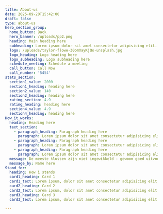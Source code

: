 ```yaml
---
title: About-us
date: 2025-09-20T15:42:00
draft: false
type: about-us
hero_section_group:
  home_button: Back
  hero_banner: /uploads/pp2.png
  heading: Main heading here
  subheading: Lorem ipsum dolor sit amet consectetur adipisicing elit. Voluptatibus nihil ducimus placeat laboriosam aspernatur temporibus autem nesciunt sint molestiae qui!
  logo: /uploads/taylor-flowe-30omXayKjQo-unsplash.jpg
  logo_heading: Logo heading here
  logo_subheading: Logo subheading here
  schedule_meeting: Schedule a meeting
  call_button: Call Now
  call_number: '5454'
stats_section:
  section1_value: 2000
  section1_heading: heading here
  section2_value: 140
  section2_heading: heading here
  rating_section: 4.9
  rating_heading: heading here
  section4_value: 4.9
  section4_heading: heading here
How_it_works:
  heading: Heading here
  text_section:
    - paragraph_heading: Paragraph heading here
      paragraph: Lorem ipsum dolor sit amet consectetur adipisicing elit. Assumenda, deleniti.
    - paragraph_heading: Paragraph heading here
      paragraph: Lorem ipsum dolor sit amet consectetur adipisicing elit. Assumenda, deleniti. adipisicing elit. Assumenda
    - paragraph_heading: Paragraph heading here
      paragraph: Lorem ipsum dolor sit amet consectetur adipisicing elit. Assumenda, deleniti.
  message: De meeste klussen zijn niet ingewikkeld - gewoon goed uitvoeren en netjes achterlaten.
  message_by: Name here
Stand_for:
  heading: How i stands
  card1_heading: Card 1
  card1_text: Lorem ipsum, dolor sit amet consectetur adipisicing elit. Voluptates, ipsum!
  card2_heading: Card 2
  card2_text: Lorem ipsum, dolor sit amet consectetur adipisicing elit. Voluptates, ipsum2
  card3_heading: Card 3
  card3_text: Lorem ipsum, dolor sit amet consectetur adipisicing elit. Voluptates, ipsum3

---
```


